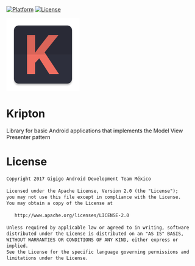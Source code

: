 [![Platform](https://img.shields.io/badge/platform-android-green.svg)](http://developer.android.com/index.html) [![License](https://img.shields.io/badge/License-Apache%202.0-blue.svg)](https://opensource.org/licenses/Apache-2.0)

![Logo](assets/klogo.png)

# Kripton
Library for basic Android applications that implements the Model View Presenter pattern

# License
```
Copyright 2017 Gigigo Android Development Team México

Licensed under the Apache License, Version 2.0 (the "License");
you may not use this file except in compliance with the License.
You may obtain a copy of the License at

   http://www.apache.org/licenses/LICENSE-2.0

Unless required by applicable law or agreed to in writing, software
distributed under the License is distributed on an "AS IS" BASIS,
WITHOUT WARRANTIES OR CONDITIONS OF ANY KIND, either express or implied.
See the License for the specific language governing permissions and
limitations under the License.
```
